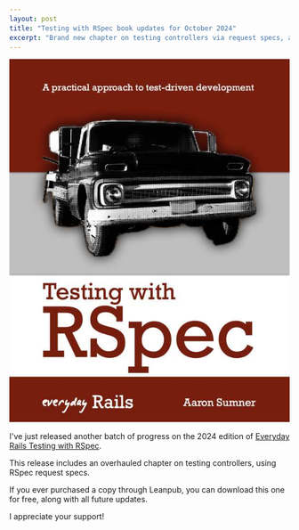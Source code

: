```yaml
---
layout: post
title: "Testing with RSpec book updates for October 2024"
excerpt: "Brand new chapter on testing controllers via request specs, and more!"
---
```


<a href="https://leanpub.com/everydayrailsrspec"><img src="/images/rspec-book-2024-xl.jpg" class="h-40 float-right border ml-2 mb-2 shadow" alt="" /></a>

I've just released another batch of progress on the 2024 edition of [Everyday Rails Testing with RSpec](https://leanpub.com/everydayrailsrspec).

This release includes an overhauled chapter on testing controllers, using RSpec request specs.

If you ever purchased a copy through Leanpub, you can download this one for free, along with all future updates.

I appreciate your support!
